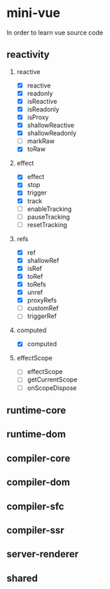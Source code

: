 # mini-vue

In order to learn vue source code

## reactivity

1. reactive

    - [x] reactive
    - [x] readonly
    - [x] isReactive
    - [x] isReadonly
    - [x] isProxy
    - [x] shallowReactive
    - [x] shallowReadonly
    - [ ] markRaw
    - [x] toRaw

2. effect

    - [x] effect
    - [x] stop
    - [x] trigger
    - [x] track
    - [ ] enableTracking
    - [ ] pauseTracking
    - [ ] resetTracking

3. refs

    - [x] ref
    - [x] shallowRef
    - [x] isRef
    - [x] toRef
    - [x] toRefs
    - [x] unref
    - [x] proxyRefs
    - [ ] customRef
    - [ ] triggerRef

4. computed

    - [x] computed

5. effectScope

    - [ ] effectScope
    - [ ] getCurrentScope
    - [ ] onScopeDispose

## runtime-core

## runtime-dom

## compiler-core

## compiler-dom

## compiler-sfc

## compiler-ssr

## server-renderer

## shared
